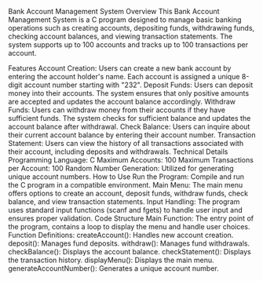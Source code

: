 Bank Account Management System
Overview
This Bank Account Management System is a C program designed to manage basic banking operations such as creating accounts, depositing funds, withdrawing funds, checking account balances, and viewing transaction statements. The system supports up to 100 accounts and tracks up to 100 transactions per account.

Features
Account Creation: Users can create a new bank account by entering the account holder's name. Each account is assigned a unique 8-digit account number starting with "232".
Deposit Funds: Users can deposit money into their accounts. The system ensures that only positive amounts are accepted and updates the account balance accordingly.
Withdraw Funds: Users can withdraw money from their accounts if they have sufficient funds. The system checks for sufficient balance and updates the account balance after withdrawal.
Check Balance: Users can inquire about their current account balance by entering their account number.
Transaction Statement: Users can view the history of all transactions associated with their account, including deposits and withdrawals.
Technical Details
Programming Language: C
Maximum Accounts: 100
Maximum Transactions per Account: 100
Random Number Generation: Utilized for generating unique account numbers.
How to Use
Run the Program: Compile and run the C program in a compatible environment.
Main Menu: The main menu offers options to create an account, deposit funds, withdraw funds, check balance, and view transaction statements.
Input Handling: The program uses standard input functions (scanf and fgets) to handle user input and ensures proper validation.
Code Structure
Main Function: The entry point of the program, contains a loop to display the menu and handle user choices.
Function Definitions:
createAccount(): Handles new account creation.
deposit(): Manages fund deposits.
withdraw(): Manages fund withdrawals.
checkBalance(): Displays the account balance.
checkStatement(): Displays the transaction history.
displayMenu(): Displays the main menu.
generateAccountNumber(): Generates a unique account number.
